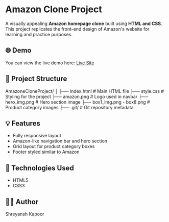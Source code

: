 # Amazon Clone Project

A visually appealing **Amazon homepage clone** built using **HTML and CSS**. This project replicates the front-end design of Amazon's website for learning and practice purposes.

## 🌐 Demo

You can view the live demo here: [Live Site](#) <!-- Replace # with actual link when deployed -->

## 📁 Project Structure
AmazoneCloneProject/
│
├── index.html # Main HTML file
├── style.css # Styling for the project
├── amazon.png # Logo used in navbar
├── hero_img.png # Hero section image
├── box1_img.png - box8.png # Product category images
├── .git/ # Git repository metadata

## 💡 Features

- Fully responsive layout
- Amazon-like navigation bar and hero section
- Grid layout for product category boxes
- Footer styled similar to Amazon

## 🚀 Technologies Used

- HTML5
- CSS3

## 🧑‍💻 Author

Shreyansh Kapoor
